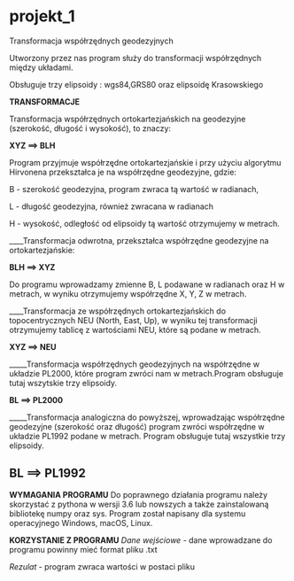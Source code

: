# projekt_1
Transformacja współrzędnych geodezyjnych

Utworzony przez nas program służy do transformacji współrzędnych
między układami. 

Obsługuje trzy elipsoidy : wgs84,GRS80 oraz elipsoidę Krasowskiego

__TRANSFORMACJE__


Transformacja współrzędnych ortokartezjańskich na geodezyjne (szerokość, długość i wysokość), to znaczy:

__XYZ ==> BLH__

Program przyjmuje współrzędne ortokartezjańskie i przy użyciu algorytmu Hirvonena przekształca je na współrzędne geodezyjne, gdzie:

B - szerokość geodezyjna, program zwraca tą wartość w radianach,

L - długość geodezyjna, również zwracana w radianach 

H - wysokość, odległość od elipsoidy tą wartość otrzymujemy w metrach.



____Transformacja odwrotna, przekształca współrzędne geodezyjne na ortokartezjańskie:

__BLH ==> XYZ__

Do programu wprowadzamy zmienne B, L podawane w radianach oraz H w metrach, w wyniku otrzymujemy współrzędne X, Y, Z w metrach.


____Transformacja ze współrzędnych ortokartezjańskich do topocentrycznych NEU (North, East, Up), w wyniku tej transformacji otrzymujemy tablicę z wartościami NEU, które są podane w metrach. 

__XYZ ==> NEU__

_____Transformacja współrzędnych geodezyjnych na współrzędne w układzie PL2000, które program zwróci nam w metrach.Program obsługuje tutaj wszytskie trzy elipsoidy.

__BL ==> PL2000__

_____Transformacja analogiczna do powyższej, wprowadzając współrzędne geodezyjne (szerokość oraz długość) program zwróci współrzędne w układzie PL1992 podane w metrach. Program obsługuje tutaj wszystkie trzy elipsoidy.

__BL ==> PL1992__
-
__WYMAGANIA PROGRAMU__
Do poprawnego działania programu należy skorzystać z pythona w wersji 3.6 lub nowszych a także zainstalowaną bibliotekę numpy oraz sys. Program został napisany dla systemu operacyjnego Windows, macOS, Linux.

__KORZYSTANIE Z PROGRAMU__
_Dane wejściowe_ - dane wprowadzane do programu powinny mieć format pliku .txt 

_Rezulat_ - program zwraca wartości w postaci pliku
